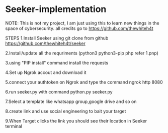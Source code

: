 # Seeker-implementation
NOTE: This is not my project, I am just using this to learn new things in the space of cybersecurity. all credits go to https://github.com/thewhiteh4t 

STEPS 
1.Install Seeker using git clone from github https://github.com/thewhiteh4t/seeker

2.Install/update all the requriments (python3 python3-pip php refer 1.pnp)

3.using "PIP install" command install the requests

4.Set up Ngrok accout and download it

5.connect your authtoken on Ngrok and type the command ngrok http 8080

6.run seeker.py with command python.py seeker.py

7.Select a template like whatsapp group,google drive and so on

8.create link and use social engineering to bait your target

9.When Target clicks the link you should see their location in Seeker terminal 

